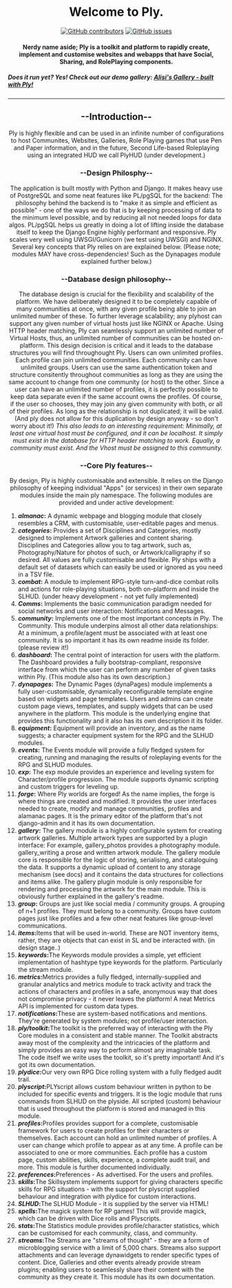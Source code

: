 <div align="center">
  <h1>Welcome to Ply.</h1>
</div>



<div align="center">
  <!-- breaks if we dont have this blank line -->
  
  <a href="">![GitHub contributors](https://img.shields.io/github/contributors-anon/mistressAlisi/ply?style=for-the-badge)</a>
  <a href="">![GitHub issues](https://img.shields.io/github/issues/mistressAlisi/ply?style=for-the-badge)</a>
</div>

<h4 align="center">
  Nerdy name aside; Ply is a toolkit and platform to rapidly create, implement and customise websites and webapps that have Social, Sharing, and RolePlaying components.
</h4>
<h5> Does it run yet? Yes! Check out our demo gallery: <a href="https://obscura.ply.ooo/gallery/@alisi" target="_blank">Alisi's Gallery - built with Ply!</a></h5>
<hr/>

<h2 align="center">--Introduction--</h2>
<p align="center">Ply is highly flexible and can be used in an infinite number of configurations to host Communites, Websites, Galleries, Role Playing games that use Pen and Paper information, and in the future, Second Life-based Roleplaying using an integrated HUD we call PlyHUD (under development.)
</p>
<h3 align="center">--Design Philosphy--</h3>
<p align="center">The application is built mostly with Python and Django. It makes heavy use of PostgreSQL and some neat features like PL/pgSQL for the backend: The philosophy behind the backend is to "make it as simple and efficient as possible" - one of the ways we do that is by keeping processing of data to the minimum level possible, and by reducing all not needed loops for data algos. PL/pgSQL helps us greatly in doing a lot of lifting inside the database itself to keep the Django Engine highly performant and responsive. Ply scales very well using UWSGI/Gunicorn (we test using UWSGI) and NGINX. Several key concepts that Ply relies on are explained below. (Please note; modules MAY have cross-dependencies! Such as the Dynapages module explained further below.)
</p>



<h3 align="center">--Database design philosophy--</h3>
<p align="center">
The database design is crucial for the flexibility and scalability of the platform. We have deliberately designed it to be completely capable of many communities at once, with any given profile being able to join an unlimited number of these. To further leverage scalability; any plyhost can support any given number of virtual hosts just like NGINX or Apache. Using HTTP header matching, Ply can seamlessly support an unlimited number of Virtual Hosts, thus, an unlimited number of communities can be hosted on-platform. This design decision is critical and it leads to the database structures you will find throughought Ply.
Users can own unlimited profiles. Each profile can join unlimited communities. Each community can have unlimited groups. Users can use the same authentication token and structure consitently throughout communities as long as they are using the same account to change from one community (or host) to the other. Since a user can have an unlimited number of profiles, it is perfectly possible to keep data separate even if the same account owns the profiles. Of course, if the user so chooses, they may join any given community with both, or all of their profiles. As long as the relationship is not duplicated; it will be valid. (And ply does not allow for this duplication by design anyway - so don't worry about it!)
<em>This also leads to an interesting requirement: Minimally, at least one virtual host must be configured, and it can be localhost. It simply must exist in the database for HTTP header matching to work. Equally, a community must exist. And the Vhost must be assigned to this community.</em>
</p>

<h3 align="center">--Core Ply features--</h3>
<p align="center">By design, Ply is highly customisable and extensible. It relies on the Django philosophy of keeping individual "Apps" (or services) in their own separate modules inside the main ply namespace. The following modules are provided and under active development:
<ol>
  <li><strong><em>almanac</em>:</strong> A dynamic webpage and blogging module that closely resembles a CRM, with customisable, user-editable pages and menus.</li>
  <li><strong><em>categories</em>:</strong> Provides a set of Disciplines and Categories, mostly designed to implement Artwork galleries and content sharing. Disciplines and Categories allow you to tag artwork, such as, Photography/Nature for photos of such, or Artwork/calligraphy if so desired. All values are fully customisable and flexible. Ply ships with a default set of datasets which can easily be used or ignored as you need in a TSV file.</li>
  <li><strong><em>combat</em>:</strong> A module to implement RPG-style turn-and-dice combat rolls and actions for role-playing situations, both on-platform and inside the SLHUD. (under heavy development - not yet fully implemented)</li>
  <li><strong><em>Comms</em>:</strong> Implements the basic communication paradigm needed for social networks and user interaction: Notifications and Messages.</li>
  <li><strong><em>community</em>:</strong> Implements one of the most important concepts in Ply. The Community. This module underpins almost all other data relationships: At a minimum, a profile/agent must be associated with at least one community. It is so important it has its own readme inside its folder. (please review it!)
  </li>
  <li><strong><em>dashboard</em>:</strong> The central point of interaction for users with the platform. The Dashboard provides a fully bootstrap-compliant, responsive interface from which the user can perform any number of given tasks within Ply. (This module also has its own description.)
  </li>
  <li><strong><em>dynapages</em>:</strong> The Dynamic Pages (dynaPages) module implements a fully user-customisable, dynamically reconfigurable template engine based on widgets and page templates. Users and admins can create custom page views, templates, and supply widgets that can be used anywhere in the platform. This module is the underlying engine that provides this functionality and it also has its own description it its folder.</li>
  <li><strong><em>equipment</em>:</strong> Equipment will provide an inventory, and as the name suggests; a character equipment system for the RPG and the SLHUD modules.
  </li>
  <li><strong><em>events</em>:</strong> The Events module will provide a fully fledged system for creating, running and managing the results of roleplaying events for the RPG and SLHUD modules.
  </li>
  <li><strong><em>exp</em>:</strong> The exp module provides an experience and leveling system for Character/profile progression. The module supports dynamic scripting and custom triggers for leveling up.
  </li>
  <li><strong><em>forge</em>:</strong> Where Ply worlds are forged! As the name implies, the forge is where things are created and modified. It provides the user interfaces needed to create, modify and manage communities, profiles and alamanac pages. It is the primary editor of the platform that's not django-admin and it has its own documentation.
  </li>
  <li><strong><em>gallery</em>:</strong> The gallery module is a highly configurable system for creating artwork galleries. Multiple artwork types are supported by a plugin interface: For example, gallery_photos provides a photography module. gallery_writing a prose and written artwork module. The gallery module core is responsible for the logic of storing, serialising, and cataloguing the data. It supports a dynamic upload of content to any storage mechanism (see docs) and it contains the data structures for collections and items alike. The gallery plugin module is only responsible for rendering and processing the artwork for the main module. This is obviously further explained in the gallery's readme.
  </li>
  <li><strong><em>group</em>:</strong> Groups are just like social media / community groups. A grouping of n+1 profiles. They must belong to a community. Groups have custom pages just like profiles and a few other neat features like group-level communications.
  </li>
  <li><strong><em>items</em>:</strong>Items that will be used in-world. These are NOT inventory items, rather, they are objects that can exist in SL and be interacted with. (in design stage..)
  </li>
  <li><strong><em>keywords</em>:</strong>The Keywords module provides a simple, yet efficient implementation of hashtype type keywords for the platform. Particularly the stream module.
  </li>
  <li><strong><em>metrics</em>:</strong>Metrics provides a fully fledged, internally-supplied and granular analytics and metrics module to track activity and track the actions of characters and profiles in a safe, anonymous way that does not compromise privacy - it never leaves the platform! A neat Metrics API is implemented for custom data types.
  </li>
  <li><strong><em>notifications</em>:</strong>These are system-based notifications and mentions. They're generated by system modules; not profile/user interaction.
  </li>
  <li><strong><em>ply/toolkit</em>:</strong>The toolkit is the preferred way of interacting with the Ply Core modules in a consistent and stable manner. The Toolkit abstracts away most of the complexity and the intricacies of the platform and simply provides an easy way to perform almost any imaginable task. The code itself we write uses the toolkit, so it's pretty important! And it's got its own documentation.
  </li>
  <li><strong><em>plydice</em>:</strong>Our very own RPG Dice rolling system with a fully fledged audit trail.
  </li>
  <li><strong><em>plyscript</em>:</strong>PLYscript allows custom behaviour written in python to be included for specific events and triggers. It is the logic module that runs commands from SLHUD on the plyside. All scripted (custom) behaviour that is used throughout the platform is stored and managed in this module.
  </li>
  <li><strong><em>profiles</em>:</strong>Profiles provides support for a complete, customisable framework for users to create profiles for their characters or themselves. Each account can hold an unlimited number of profiles. A user can change which profile to appear as at any time. A profile can be associated to one or more communities. Each profile has a custom page, custom abilities, skills, experience, a complete audit trail, and more. This module is further documented individually.
  </li>
  <li><strong><em>preferences</em>:</strong>Preferences - As advertised. For the users and profiles.
  </li>
  <li><strong><em>skills</em>:</strong>The Skillsystem implements support for giving characters specific skills for RPG situations - with the support for plyscript supplied behaviour and integration with plydice for custom interactions.
  </li>
  <li><strong><em>SLHUD</em>:</strong>The SLHUD Module - it is supplied by the server via HTML!
  </li>
  <li><strong><em>spells</em>:</strong>The magick system for RP games! This will provide magick, which can be driven with Dice rolls and Plyscripts.
  </li>
  <li><strong><em>stats</em>:</strong>The Statistics module provides profile/character statistics, which can be customised for each community, class, and community.  </li>
  <li><strong><em>streams</em>:</strong>The Streams are "streams of thought" - they are a form of microblogging service with a limit of 5,000 chars. Streams also support attachments and can leverage dynawidgets to render specific types of content. Dice, Galleries and other events already provide stream plugins; enabling users to seamlessly share their content with the community as they create it. This module has its own documentation.
  </li>

  </ol>
</p>


